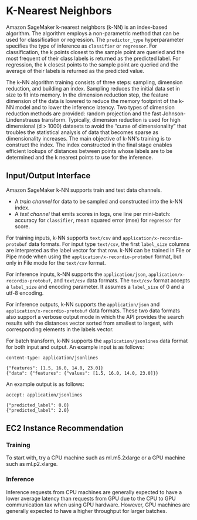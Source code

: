 # K\-Nearest Neighbors<a name="k-nearest-neighbors"></a>

Amazon SageMaker k\-nearest neighbors \(k\-NN\) is an index\-based algorithm\. The algorithm employs a non\-parametric method that can be used for classification or regression\. The `predictor_type` hyperparameter specifies the type of inference as `classifier` or `regressor`\. For classification, the k points closest to the sample point are queried and the most frequent of their class labels is returned as the predicted label\. For regression, the k closest points to the sample point are queried and the average of their labels is returned as the predicted value\. 

The k\-NN algorithm training consists of three steps: sampling, dimension reduction, and building an index\. Sampling reduces the initial data set in size to fit into memory\. In the dimension reduction step, the feature dimension of the data is lowered to reduce the memory footprint of the k\-NN model and to lower the inference latency\. Two types of dimension reduction methods are provided: random projection and the fast Johnson\-Lindenstrauss transform\. Typically, dimension reduction is used for high dimensional \(d > 1000\) datasets to avoid the “curse of dimensionality” that troubles the statistical analysis of data that becomes sparse as dimensionality increases\. The main objective of k\-NN's training is to construct the index\. The index constructed in the final stage enables efficient lookups of distances between points whose labels are to be determined and the k nearest points to use for the inference\.

## Input/Output Interface<a name="kNN-input_output"></a>

Amazon SageMaker k\-NN supports train and test data channels\.
+ A *train channel* for data to be sampled and constructed into the k\-NN index\.
+ A *test channel* that emits scores in logs, one line per mini\-batch: accuracy for `classifier`, mean squared error \(mse\) for `regressor` for score\.

For training inputs, k\-NN supports `text/csv` and `application/x-recordio-protobuf` data formats\. For input type `text/csv`, the first `label_size` columns are interpreted as the label vector for that row\. k\-NN can be trained in File or Pipe mode when using the `application/x-recordio-protobuf` format, but only in File mode for the `text/csv` format\.

For inference inputs, k\-NN supports the `application/json`, `application/x-recordio-protobuf`, and `text/csv` data formats\. The `text/csv` format accepts a `label_size` and encoding parameter\. It assumes a `label_size` of 0 and a utf\-8 encoding\.

For inference outputs, k\-NN supports the `application/json` and `application/x-recordio-protobuf` data formats\. These two data formats also support a verbose output mode in which the API provides the search results with the distances vector sorted from smallest to largest, with corresponding elements in the labels vector\.

For batch transform, k\-NN supports the `application/jsonlines` data format for both input and output\. An example input is as follows:

```
content-type: application/jsonlines

{"features": [1.5, 16.0, 14.0, 23.0]}
{"data": {"features": {"values": [1.5, 16.0, 14.0, 23.0]}}
```

An example output is as follows:

```
accept: application/jsonlines

{"predicted_label": 0.0}
{"predicted_label": 2.0}
```

## EC2 Instance Recommendation<a name="kNN-instances"></a>

### Training<a name="kNN-instances-training"></a>

To start with, try a CPU machine such as ml\.m5\.2xlarge or a GPU machine such as ml\.p2\.xlarge\.

### Inference<a name="kNN-instances-inference"></a>

Inference requests from CPU machines are generally expected to have a lower average latency than requests from GPU due to the CPU to GPU communication tax when using GPU hardware\. However, GPU machines are generally expected to have a higher throughput for larger batches\.
